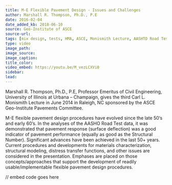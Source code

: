 ```yaml
---
title: M-E Flexible Pavement Design - Issues and Challenges
author: Marshall R. Thompson, Ph.D., P.E
date: 2016-02-04
date_added_kb: 2018-06-10
source: Geo-Institute of ASCE
source-url:
tags: [mix design, tests, HMA, ASCE, Monismith Lecture, AASHTO Road Test, MEPDG]
type: video
image_path: 
image_source:
image_caption:
title_color:
video_embed: https://youtu.be/M_vezLCXVi0
sidebar:
lead:
---
```


Marshall R. Thompson, Ph.D., P.E, Professor Emeritus of Civil Engineering, University of Illinois at Urbana – Champaign, gives the third Carl L. Monismith Lecture in June 2014 in Raleigh, NC sponsored by the ASCE Geo-Institute Pavements Committee.
<!--more-->
M-E flexible pavement design procedures have evolved since the late 50‘s and early 60’s.  In the analyses of the AASHO Road Test data, it was demonstrated that pavement response (surface deflection) was a good indicator of pavement performance (equally as good as the Structural Number). Significant advances have been achieved in the last 50+ years. Current procedures and developments for materials characterization, structural modeling, distress transfer functions, and other issues are considered in the presentation. Emphases are placed on those concepts/approaches that support the development of readily usable/implementable flexible  pavement design procedures.

// embed code goes here
